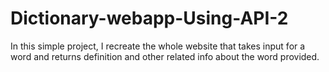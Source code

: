 # Dictionary-webapp-Using-API-2
In this simple project, I recreate the whole website that takes input for a word and returns definition and other related info about the word provided.
